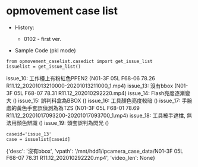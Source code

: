 # opmovement case list

- History:
  - 0102 - first ver.
  
- Sample Code (pkl mode)


```
from opmovement_caselist.casedict import get_issue_list
issuelist = get_issue_list()
```


issue_10: 工作檯上有粉紅色PPEN2 (N01-3F 05L F68-06 78.26 R11.12_20201013210000-20201013211000_1.mp4)
issue_13: 沒有bbox (N01-3F 05L F68-07 78.31 R11.12_202010292220.mp4)
issue_14: Flash亮度逐漸變大 ()
issue_15: 誤判料盒為BBOX ()
issue_16: 工具顏色亮度較暗 ()
issue_17: 手腕處的黃色手套誤偵測為為TZS (N01-3F 05L F68-01 78.69 R11.12_20201017093200-20201017093700_1.mp4)
issue_18: 工具被手遮擋, 無法用顏色辨識 ()
issue_19: 頭套誤判為閃光 ()


```
caseid='issue_13'
case = issuelist[caseid]
```


{'desc': '沒有bbox',
 'vpath': '/mnt/hdd1/ipcamera_case_data/N01-3F 05L F68-07 78.31 R11.12_202010292220.mp4',
 'video_len': None}
